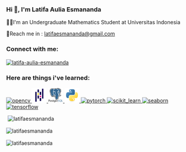 ### Hi 👋, I'm Latifa Aulia Esmananda

👩‍🎓I'm an Undergraduate Mathematics Student at Universitas Indonesia

📱Reach me in : latifaesmananda@gmail.com

<h3 align="left">Connect with me:</h3>
<p align="left">
<a href="https://linkedin.com/in/latifa-aulia-esmananda" target="blank"><img align="center" src="https://raw.githubusercontent.com/rahuldkjain/github-profile-readme-generator/master/src/images/icons/Social/linked-in-alt.svg" alt="latifa-aulia-esmananda" height="30" width="40" /></a>
</p>

<h3 align="left">Here are things i've learned:</h3>
<p align="left"> <a href="https://opencv.org/" target="_blank" rel="noreferrer"> <img src="https://www.vectorlogo.zone/logos/opencv/opencv-icon.svg" alt="opencv" width="40" height="40"/> </a> <a href="https://pandas.pydata.org/" target="_blank" rel="noreferrer"> <img src="https://raw.githubusercontent.com/devicons/devicon/2ae2a900d2f041da66e950e4d48052658d850630/icons/pandas/pandas-original.svg" alt="pandas" width="40" height="40"/> </a> <a href="https://www.postgresql.org" target="_blank" rel="noreferrer"> <img src="https://raw.githubusercontent.com/devicons/devicon/master/icons/postgresql/postgresql-original-wordmark.svg" alt="postgresql" width="40" height="40"/> </a> <a href="https://www.python.org" target="_blank" rel="noreferrer"> <img src="https://raw.githubusercontent.com/devicons/devicon/master/icons/python/python-original.svg" alt="python" width="40" height="40"/> </a> <a href="https://pytorch.org/" target="_blank" rel="noreferrer"> <img src="https://www.vectorlogo.zone/logos/pytorch/pytorch-icon.svg" alt="pytorch" width="40" height="40"/> </a> <a href="https://scikit-learn.org/" target="_blank" rel="noreferrer"> <img src="https://upload.wikimedia.org/wikipedia/commons/0/05/Scikit_learn_logo_small.svg" alt="scikit_learn" width="40" height="40"/> </a> <a href="https://seaborn.pydata.org/" target="_blank" rel="noreferrer"> <img src="https://seaborn.pydata.org/_images/logo-mark-lightbg.svg" alt="seaborn" width="40" height="40"/> </a> <a href="https://www.tensorflow.org" target="_blank" rel="noreferrer"> <img src="https://www.vectorlogo.zone/logos/tensorflow/tensorflow-icon.svg" alt="tensorflow" width="40" height="40"/> </a> </p>

<p>&nbsp;<img align="center" src="https://github-readme-stats.vercel.app/api?username=latifaesmananda&show_icons=true&locale=en" alt="latifaesmananda" /></p>
<p><img align="center" src="https://github-readme-streak-stats.herokuapp.com/?user=latifaesmananda&" alt="latifaesmananda" /></p>
<p><img align="center" src="https://github-readme-stats.vercel.app/api/top-langs?username=latifaesmananda&show_icons=true&locale=en&layout=compact" alt="latifaesmananda" /></p>
